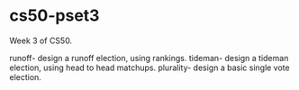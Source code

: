 # cs50-pset3
Week 3 of CS50.

runoff- design a runoff election, using rankings.
tideman- design a tideman election, using head to head matchups.
plurality- design a basic single vote election.
